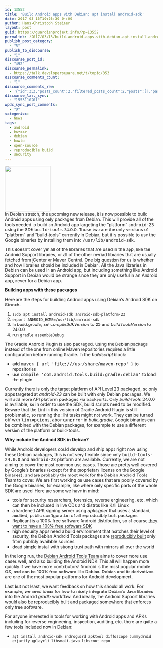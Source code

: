 ```yaml
---
id: 13552
title: 'Build Android apps with Debian: apt install android-sdk'
date: 2017-03-13T10:03:30-04:00
author: Hans-Christoph Steiner
layout: post
guid: https://guardianproject.info/?p=13552
permalink: /2017/03/13/build-android-apps-with-debian-apt-install-android-sdk/
publish_post_category:
  - "5"
publish_to_discourse:
  - "1"
discourse_post_id:
  - "492"
discourse_permalink:
  - https://talk.developersquare.net/t/topic/353
discourse_comments_count:
  - "1"
discourse_comments_raw:
  - '{"id":353,"posts_count":2,"filtered_posts_count":2,"posts":[],"participants":[{"id":6,"username":"devsq","avatar_template":"https://discourse-cdn-sjc2.com/standard16/user_avatar/talk.developersquare.net/devsq/{size}/83_1.png"},{"id":19,"username":"gpadmin","avatar_template":"https://avatars.discourse.org/v2/letter/g/d07c76/{size}.png"}]}'
discourse_last_sync:
  - "1553110201"
wpdc_sync_post_comments:
  - "0"
categories:
  - News
tags:
  - android
  - bazaar
  - debian
  - howto
  - open-source
  - reproducible build
  - security
---
```

[<img src="https://guardianproject.info/wp-content/uploads/2015/04/debian-150x150.jpg" alt="" width="150" height="150" class="alignright size-thumbnail wp-image-12920" srcset="https://guardianproject.info/wp-content/uploads/2015/04/debian-150x150.jpg 150w, https://guardianproject.info/wp-content/uploads/2015/04/debian-300x300.jpg 300w, https://guardianproject.info/wp-content/uploads/2015/04/debian-270x270.jpg 270w, https://guardianproject.info/wp-content/uploads/2015/04/debian-230x230.jpg 230w, https://guardianproject.info/wp-content/uploads/2015/04/debian.jpg 600w" sizes="(max-width: 150px) 100vw, 150px" />](https://guardianproject.info/wp-content/uploads/2015/04/debian.jpg)  
In Debian stretch, the upcoming new release, it is now possible to build Android apps using only packages from Debian. This will provide all of the tools needed to build an Android app targeting the “platform” <tt>android-23</tt> using the SDK <tt>build-tools</tt> 24.0.0. Those two are the only versions of “platform” and “build-tools” currently in Debian, but it is possible to use the Google binaries by installing them into <tt>/usr/lib/android-sdk</tt>.  
<!--more-->

This doesn’t cover yet all of the libraries that are used in the app, like the Android Support libraries, or all of the other myriad libraries that are usually fetched from jCenter or Maven Central. One big question for us is whether and how libraries should be included in Debian. All the Java libraries in Debian can be used in an Android app, but including something like Android Support in Debian would be strange since they are only useful in an Android app, never for a Debian app.

**Building apps with these packages**

Here are the steps for building Android apps using Debian’s Android SDK on Stretch.

  1. `sudo apt install android-sdk android-sdk-platform-23`
  2. `export ANDROID_HOME=/usr/lib/android-sdk`
  3. In _build.gradle_, set _compileSdkVersion_ to 23 and _buildToolsVersion_ to 24.0.0
  4. run `gradle assembleDebug`

The Gradle Android Plugin is also packaged. Using the Debian package instead of the one from online Maven repositories requires a little configuration before running Gradle. In the _buildscript_ block:

  * add <tt>maven { url 'file:///usr/share/maven-repo' }</tt> to repositories
  * use <tt>compile 'com.android.tools.build:gradle:debian'</tt> to load the plugin

Currently there is only the target platform of API Level 23 packaged, so only apps targeted at _android-23_ can be built with only Debian packages. We will add more API platform packages via backports. Only _build-tools_ 24.0.0 is available, so in order to use the SDK, build scripts need to be modified. Beware that the Lint in this version of Gradle Android Plugin is still problematic, so running the :lint tasks might not work. They can be turned off with <tt>lintOptions.abortOnError</tt> in _build.gradle_. Google binaries can be combined with the Debian packages, for example to use a different version of the platform or build-tools.

**Why include the Android SDK in Debian?**

While Android developers could develop and ship apps right now using these Debian packages, this is not very flexible since only <tt>build-tools-24.0.0</tt> and <tt>android-23</tt> platform are available. Currently, we are not aiming to cover the most common use cases. Those are pretty well covered by Google’s binaries (except for the proprietary license on the Google binaries), and are probably the most work for the Debian Android Tools Team to cover. We are first working on use cases that are poorly covered by the Google binaries, for example, like where only specific parts of the whole SDK are used. Here are some we have in mind:

  * tools for security researchers, forensics, reverse engineering, etc. which can then be included in live CDs and distros like Kali Linux
  * a hardened APK signing server using _apksigner_ that uses a standard, audited, public configuration of all reproducibly built packages
  * Replicant is a 100% free software Android distribution, so of course <a href="http://blog.replicant.us/2017/02/replicant-6-0-development-updates/" target="_blank">they want to have a 100% free software SDK</a>
  * high security apps need a build environment that matches their level of security, the Debian Android Tools packages are <a href="https://reproducible-builds.org" target="_blank">reproducibly built</a> only from publicly available sources 
  * dead simple install with strong trust path with mirrors all over the world

In the long run, the <a href="https://wiki.debian.org/AndroidTools" target="_blank">Debian Android Tools Team</a> aims to cover more use cases well, and also building the Android NDK. This all will happen more quickly if we have more contributors! Android is the most popular mobile OS, and can be 100% free software like Debian. Debian and its derivatives are one of the most popular platforms for Android development.

Last but not least, we want feedback on how this should all work. For example, we need ideas for how to nicely integrate Debian’s Java libraries into the Android _gradle_ workflow. And ideally, the Android Support libraries would also be reproducibly built and packaged somewhere that enforces only free software.

For anyone interested in tools for working with Android apps and APKs, including for reverse engineering, inspection, auditing, etc. there are quite a few tools included now in Debian:

* `apt install android-sdk androguard apktool diffoscope dummydroid enjarify gplaycli libsmali-java libscout repo`
